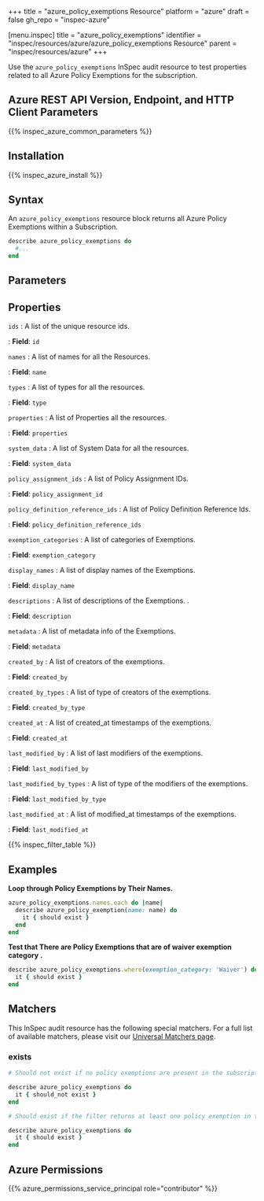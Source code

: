 +++
title = "azure_policy_exemptions Resource"
platform = "azure"
draft = false
gh_repo = "inspec-azure"

[menu.inspec]
title = "azure_policy_exemptions"
identifier = "inspec/resources/azure/azure_policy_exemptions Resource"
parent = "inspec/resources/azure"
+++

Use the `azure_policy_exemptions` InSpec audit resource to test properties related to all Azure Policy Exemptions for the subscription.

## Azure REST API Version, Endpoint, and HTTP Client Parameters

{{% inspec_azure_common_parameters %}}

## Installation

{{% inspec_azure_install %}}

## Syntax

An `azure_policy_exemptions` resource block returns all Azure Policy Exemptions within a Subscription.
```ruby
describe azure_policy_exemptions do
  #...
end
```

## Parameters

## Properties

`ids`
: A list of the unique resource ids.

: **Field**: `id`

`names`
: A list of names for all the Resources.

: **Field**: `name`

`types`
: A list of types for all the resources.

: **Field**: `type`

`properties`
: A list of Properties all the resources.

: **Field**: `properties`

`system_data`
: A list of System Data for all the resources.

: **Field**: `system_data`

`policy_assignment_ids`
: A list of Policy Assignment IDs.

: **Field**: `policy_assignment_id`

`policy_definition_reference_ids`
: A list of Policy Definition Reference Ids.

: **Field**: `policy_definition_reference_ids`

`exemption_categories`
: A list of categories of Exemptions.

: **Field**: `exemption_category`

`display_names`
: A list of display names of the Exemptions.

: **Field**: `display_name`

`descriptions`
: A list of descriptions of the Exemptions. .

: **Field**: `description`

`metadata`
: A list of metadata info of the Exemptions.

: **Field**: `metadata`

`created_by`
: A list of creators of the exemptions.

: **Field**: `created_by`

`created_by_types`
: A list of type of creators of the exemptions.

: **Field**: `created_by_type`

`created_at`
: A list of created_at timestamps of the exemptions.

: **Field**: `created_at`

`last_modified_by`
: A list of last modifiers of the exemptions.

: **Field**: `last_modified_by`

`last_modified_by_types`
: A list of type of the modifiers of the exemptions.

: **Field**: `last_modified_by_type`

`last_modified_at`
: A list of modified_at timestamps of the exemptions.

: **Field**: `last_modified_at`


{{% inspec_filter_table %}}

## Examples

**Loop through Policy Exemptions by Their Names.**

```ruby
azure_policy_exemptions.names.each do |name|
  describe azure_policy_exemption(name: name) do
    it { should exist }
  end
end  
```     
**Test that There are Policy Exemptions that are of waiver exemption category .**

```ruby
describe azure_policy_exemptions.where(exemption_category: 'Waiver') do
  it { should exist }
end
```    

## Matchers

This InSpec audit resource has the following special matchers. For a full list of available matchers, please visit our [Universal Matchers page](https://www.inspec.io/docs/reference/matchers/).

### exists

```ruby
# Should not exist if no policy exemptions are present in the subscription

describe azure_policy_exemptions do
  it { should_not exist }
end

# Should exist if the filter returns at least one policy exemption in the subscription

describe azure_policy_exemptions do
  it { should exist }
end
```

## Azure Permissions

{{% azure_permissions_service_principal role="contributor" %}}
